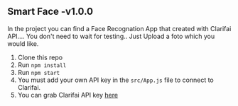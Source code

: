 
## Smart Face -v1.0.0

In the project you can find a Face Recognation App that created with Clarifai API....
You don't need to wait for testing.. Just Upload a foto which you would like.


  1. Clone this repo
  2. Run `npm install`
  3. Run `npm start`
  4. You must add your own API key in the `src/App.js` file to connect to Clarifai.
  5. You can grab Clarifai API key [here](https://www.clarifai.com/)

